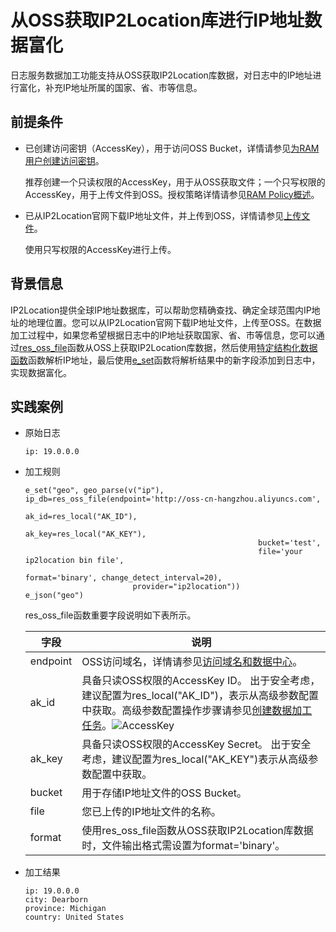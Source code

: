 从OSS获取IP2Location库进行IP地址数据富化 
=================================================

日志服务数据加工功能支持从OSS获取IP2Location库数据，对日志中的IP地址进行富化，补充IP地址所属的国家、省、市等信息。

前提条件
----

* 已创建访问密钥（AccessKey），用于访问OSS Bucket，详情请参见[为RAM用户创建访问密钥](t162684.html#task-188766)。

  推荐创建一个只读权限的AccessKey，用于从OSS获取文件；一个只写权限的AccessKey，用于上传文件到OSS。授权策略详情请参见[RAM Policy概述](t81295.html#concept-y5r-5rm-2gb)。

* 已从IP2Location官网下载IP地址文件，并上传到OSS，详情请参见[上传文件](t4334.html#concept-zx1-4p4-tdb)。

  使用只写权限的AccessKey进行上传。




背景信息
----

IP2Location提供全球IP地址数据库，可以帮助您精确查找、确定全球范围内IP地址的地理位置。您可以从IP2Location官网下载IP地址文件，上传至OSS。在数据加工过程中，如果您希望根据日志中的IP地址获取国家、省、市等信息，您可以通过[res_oss_file](t1267159.html#concept-1597682/section-mlb-osw-xzd)函数从OSS上获取IP2Location库数据，然后使用[特定结构化数据函数](t908958.html#concept-1130524/section-a6e-5e9-q0c)函数解析IP地址，最后使用[e_set](t947543.html#concept-1180788/section-7cr-8gz-by2)函数将解析结果中的新字段添加到日志中，实现数据富化。

实践案例 
-------------------------

* 原始日志

      ip: 19.0.0.0

  

* 加工规则

      e_set("geo", geo_parse(v("ip"), ip_db=res_oss_file(endpoint='http://oss-cn-hangzhou.aliyuncs.com',
                                                          ak_id=res_local("AK_ID"),
                                                          ak_key=res_local("AK_KEY"),
                                                          bucket='test', 
                                                          file='your ip2location bin file', 
                                                          format='binary', change_detect_interval=20),
                              provider="ip2location"))
      e_json("geo")

  

  res_oss_file函数重要字段说明如下表所示。


  | 字段     | 说明                                                         |
  | -------- | ------------------------------------------------------------ |
  | endpoint | OSS访问域名，详情请参见[访问域名和数据中心](t4350.html#concept-zt4-cvy-5db)。 |
  | ak_id    | 具备只读OSS权限的AccessKey ID。 出于安全考虑，建议配置为res_local("AK_ID")，表示从高级参数配置中获取。高级参数配置操作步骤请参见[创建数据加工任务](t947967.html#task-1181217)。![AccessKey](../images/p136966.png) |
  | ak_key   | 具备只读OSS权限的AccessKey Secret。 出于安全考虑，建议配置为res_local("AK_KEY")表示从高级参数配置中获取。 |
  | bucket   | 用于存储IP地址文件的OSS Bucket。                             |
  | file     | 您已上传的IP地址文件的名称。                                 |
  | format   | 使用res_oss_file函数从OSS获取IP2Location库数据时，文件输出格式需设置为format='binary'。 |

  

  

* 加工结果

      ip: 19.0.0.0
      city: Dearborn
      province: Michigan
      country: United States

  



